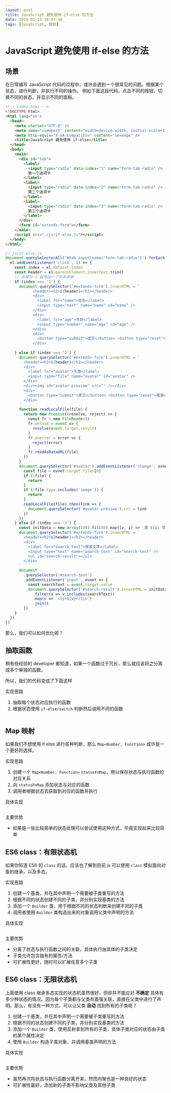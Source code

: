 ```yaml
---
layout: post
title: JavaScript 避免使用 if-else 的方法
date: 2019-01-15 10:47:30
tags: [JavaScript, 教程]
---
```


# JavaScript 避免使用 if-else 的方法

## 场景

在日常编写 JavaScript 代码的过程中，或许会遇到一个很常见的问题。根据某个状态，进行判断，并执行不同的操作。
例如下面这段代码，点击不同的按钮，切换不同的状态，并显示不同的面板。

```html
<!-- index.html -->
<!DOCTYPE html>
<html lang="en">
  <head>
    <meta charset="UTF-8" />
    <meta name="viewport" content="width=device-width, initial-scale=1.0" />
    <meta http-equiv="X-UA-Compatible" content="ie=edge" />
    <title>JavaScript 避免使用 if-else</title>
  </head>
  <body>
    <main>
      <div id="tab">
        <label>
          <input type="radio" data-index="1" name="form-tab-radio" />
          第一个选项卡
        </label>
        <label>
          <input type="radio" data-index="2" name="form-tab-radio" />
          第二个选项卡
        </label>
        <label>
          <input type="radio" data-index="3" name="form-tab-radio" />
          第三个选项卡
        </label>
      </div>
      <form id="extends-form"></form>
    </main>
    <script src="./js/if-else.js"></script>
  </body>
</html>
```

```js
// js/if-else.js
document.querySelectorAll('#tab input[name="form-tab-radio"]').forEach(el => {
  el.addEventListener('click', () => {
    const index = el.dataset.index
    const header = el.parentElement.innerText.trim()
    // 如果为 1 就添加一个文本表单
    if (index === '1') {
      document.querySelector('#extends-form').innerHTML = `
            <header><h2>${header}</h2></header>
            <div>
              <label for="name">姓名</label>
              <input type="text" name="name" id="name" />
            </div>
            <div>
              <label for="age">年龄</label>
              <input type="number" name="age" id="age" />
            </div>
            <div>
              <button type="submit">提交</button> <button type="reset">重置</button>
            </div>
          `
    } else if (index === '2') {
      document.querySelector('#extends-form').innerHTML = `
        <header><h2>${header}</h2></header>
        <div>
          <label for="avatar">头像</label>
          <input type="file" name="avatar" id="avatar" />
        </div>
        <div><img id="avatar-preview" src="" /></div>
        <div>
          <button type="submit">提交</button> <button type="reset">重置</button>
        </div>
      `
      function readLocalFile(file) {
        return new Promise((resolve, reject) => {
          const fr = new FileReader()
          fr.onload = event => {
            resolve(event.target.result)
          }
          fr.onerror = error => {
            reject(error)
          }
          fr.readAsDataURL(file)
        })
      }
      document.querySelector('#avatar').addEventListener('change', evnet => {
        const file = evnet.target.files[0]
        if (!file) {
          return
        }
        if (!file.type.includes('image')) {
          return
        }
        readLocalFile(file).then(link => {
          document.querySelector('#avatar-preview').src = link
        })
      })
    } else if (index === '3') {
      const initData = new Array(100).fill(0).map((v, i) => `第 ${i} 项内容`)
      document.querySelector('#extends-form').innerHTML = `
        <header><h2>${header}</h2></header>
        <div>
          <label for="search-text">搜索文本</label>
          <input type="text" name="search-text" id="search-text" />
          <ul id="search-result"></ul>
        </div>
      `
      document
        .querySelector('#search-text')
        .addEventListener('input', evnet => {
          const searchText = event.target.value
          document.querySelector('#search-result').innerHTML = initData
            .filter(v => v.includes(searchText))
            .map(v => `<li>${v}</li>`)
            .join()
        })
    }
  })
})
```

那么，我们可以如何优化呢？

## 抽取函数

稍有些经验的 developer 都知道，如果一个函数过于冗长，那么就应该将之分离成多个单独的函数。

所以，我们的代码变成了下面这样

实现思路

1. 抽取每个状态对应执行的函数
2. 根据状态使用 `if-else/switch` 判断然后调用不同的函数

```js
```

## Map 映射

如果我们不想使用 if else 进行各种判断，那么 `Map<Number, Function>` 或许是一个更好的选择。

实现思路

1. 创建一个 `Map<Number, Function>` `statusFnMap`，用以保存状态与执行函数的对应关系
2. 向 `statusFnMap` 添加状态与对应的函数
3. 调用者根据状态去获取到对应的函数并执行

具体实现

```js
```

主要优势

- 如果是一些比较简单的状态处理可以尝试使用这种方式，毕竟实现起来比较简单

## ES6 class：有限状态机

如果你知道 ES6 的 `class` 的话，应该也了解到目前 js 可以使用 `class` 模拟面向对象的继承，以及多态。

实现思路

1. 创建一个基类，并在其中声明一个需要被子类重写的方法
2. 根据不同的状态创建不同的子类，并分别实现基类的方法
3. 添加一个 `Builder` 类，用于根据不同的状态判断来创建不同的子类
4. 调用者使用 `Builder` 类构造出来的对象调用父类中声明的方法

具体实现

```js
```

主要优势

- 分离了状态与执行函数之间的关联，具体执行由具体的子类决定
- 子类允许包含独有的属性/方法
- 可扩展性更好，随时可以扩展任意多个子类

## ES6 class：无限状态机

上面使用 class 继承多态实现的状态机虽然很好，但却并不能应对 **不确定** 具体有多少种状态的情况。因为每个子类都与父类有着强关联，直接在父类中进行了声明。那么，有没有一种方式，可以让父类 **自动** 找到所有的子类呢？

1. 创建一个基类，并在其中声明一个需要被子类重写的方法
2. 根据不同的状态创建不同的子类，并分别实现基类的方法
3. 添加一个 `Builder` 类，使用反射拿到所有的子类，具体子类对应的状态由子类的某个属性决定
4. 使用 `Builder` 构造子类对象，并调用基类声明的方法

具体实现

```js
```

主要优势

- 虽然再次将状态与执行函数分离开来，然而内聚也是一种良好的状态
- 可扩展性最好，添加新的子类不影响父类及其他子类
